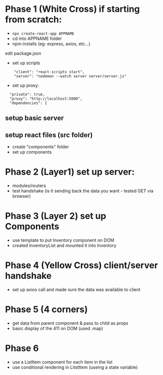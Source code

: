 Phase 1 (White Cross) if starting from scratch:
===

- ```npx create-react-app APPNAME```
- cd into APPNAME folder
- npm installs (eg: express, axios, etc...)

edit package.json

- set up scripts
```
    "client": "react-scripts start",
    "server": "nodemon --watch server server/server.js"
```
- set up proxy: 

```
  "private": true,
  "proxy": "http://localhost:5000",
  "dependencies": {
```

setup basic server
---

setup react files (src folder)
---

- create "components" folder
- set up components

Phase 2 (Layer1) set up server:
===

- modules/routers
- test handshake (is it sending back the data you want - tested GET via browser)

Phase 3 (Layer 2) set up Components
===

- use template to put Inventory component on DOM
- created InventoryList and mounted it into Inventory

Phase 4 (Yellow Cross) client/server handshake
===

- set up axios call and made sure the data was available to client

Phase 5 (4 corners)
===

- get data from parent component & pass to child as props
- basic display of the 411 on DOM (used .map)

Phase 6
===

- use a ListItem component for each item in the list
- use conditional rendering in LitstItem (useing a state variable)

